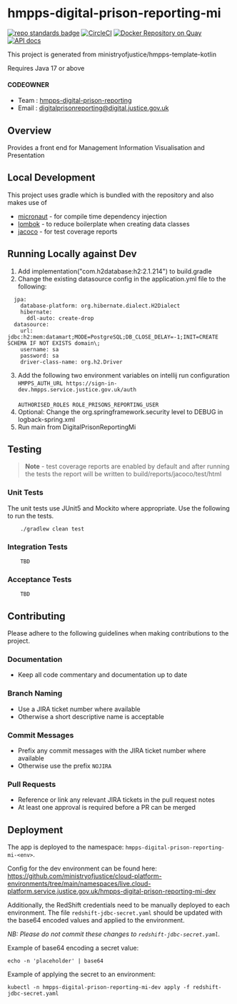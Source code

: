 # hmpps-digital-prison-reporting-mi
[![repo standards badge](https://img.shields.io/badge/dynamic/json?color=blue&style=flat&logo=github&label=MoJ%20Compliant&query=%24.result&url=https%3A%2F%2Foperations-engineering-reports.cloud-platform.service.justice.gov.uk%2Fapi%2Fv1%2Fcompliant_public_repositories%2Fhmpps-digital-prison-reporting-mi)](https://operations-engineering-reports.cloud-platform.service.justice.gov.uk/public-github-repositories.html#hmpps-digital-prison-reporting-mi "Link to report")
[![CircleCI](https://circleci.com/gh/ministryofjustice/hmpps-digital-prison-reporting-mi/tree/main.svg?style=svg)](https://circleci.com/gh/ministryofjustice/hmpps-digital-prison-reporting-mi)
[![Docker Repository on Quay](https://quay.io/repository/hmpps/hmpps-digital-prison-reporting-mi/status "Docker Repository on Quay")](https://quay.io/repository/hmpps/hmpps-digital-prison-reporting-mi)
[![API docs](https://img.shields.io/badge/API_docs_-view-85EA2D.svg?logo=swagger)](https://hmpps-digital-prison-reporting-mi-dev.hmpps.service.justice.gov.uk/webjars/swagger-ui/index.html?configUrl=/v3/api-docs)

This project is generated from ministryofjustice/hmpps-template-kotlin

Requires Java 17 or above

#### CODEOWNER

- Team : [hmpps-digital-prison-reporting](https://github.com/orgs/ministryofjustice/teams/hmpps-digital-prison-reporting)
- Email : digitalprisonreporting@digital.justice.gov.uk

## Overview

Provides a front end for Management Information Visualisation and Presentation

## Local Development

This project uses gradle which is bundled with the repository and also makes use
of

- [micronaut](https://micronaut.io/) - for compile time dependency injection
- [lombok](https://projectlombok.org/) - to reduce boilerplate when creating data classes
- [jacoco](https://docs.gradle.org/current/userguide/jacoco_plugin.html) - for test coverage reports

## Running Locally against Dev
1. Add implementation("com.h2database:h2:2.1.214") to build.gradle
2. Change the existing datasource config in the application.yml file to the following:
```
  jpa:
    database-platform: org.hibernate.dialect.H2Dialect
    hibernate:
      ddl-auto: create-drop
  datasource:
    url: jdbc:h2:mem:datamart;MODE=PostgreSQL;DB_CLOSE_DELAY=-1;INIT=CREATE SCHEMA IF NOT EXISTS domain\;
    username: sa
    password: sa
    driver-class-name: org.h2.Driver
```
3. Add the following two environment variables on intellij run configuration
    ```HMPPS_AUTH_URL https://sign-in-dev.hmpps.service.justice.gov.uk/auth```
    <br/><br/>
    ```AUTHORISED_ROLES ROLE_PRISONS_REPORTING_USER```
4. Optional: Change the org.springframework.security level to DEBUG in logback-spring.xml
5. Run main from DigitalPrisonReportingMi

## Testing

> **Note** - test coverage reports are enabled by default and after running the
> tests the report will be written to build/reports/jacoco/test/html

### Unit Tests

The unit tests use JUnit5 and Mockito where appropriate. Use the following to
run the tests.

```
    ./gradlew clean test
```

### Integration Tests

```
    TBD
```

### Acceptance Tests

```
    TBD
```

## Contributing

Please adhere to the following guidelines when making contributions to the
project.

### Documentation

- Keep all code commentary and documentation up to date

### Branch Naming

- Use a JIRA ticket number where available
- Otherwise a short descriptive name is acceptable

### Commit Messages

- Prefix any commit messages with the JIRA ticket number where available
- Otherwise use the prefix `NOJIRA`

### Pull Requests

- Reference or link any relevant JIRA tickets in the pull request notes
- At least one approval is required before a PR can be merged

## Deployment

The app is deployed to the namespace: `hmpps-digital-prison-reporting-mi-<env>`.

Config for the dev environment can be found here: https://github.com/ministryofjustice/cloud-platform-environments/tree/main/namespaces/live.cloud-platform.service.justice.gov.uk/hmpps-digital-prison-reporting-mi-dev

Additionally, the RedShift credentials need to be manually deployed to each environment. The file `redshift-jdbc-secret.yaml` should be updated with the base64 encoded values and applied to the environment.

_NB: Please do not commit these changes to `redshift-jdbc-secret.yaml`._

Example of base64 encoding a secret value:

```
echo -n 'placeholder' | base64
```

Example of applying the secret to an environment:

```
kubectl -n hmpps-digital-prison-reporting-mi-dev apply -f redshift-jdbc-secret.yaml
```